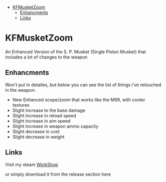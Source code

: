 - [KFMusketZoom](#kfmusketzoom)
  - [Enhancments](#enhancments)
  - [Links](#links)

# KFMusketZoom

An Enhanced Version of the S. P. Musket (Single Piston Musket) that includes a lot of changes to the weapon

## Enhancments

Won't put in detailes, but below you can see the list of things i've retouched in the weapon:

- New Enhanced scope/zoom that works like the M99, with cooler textures
- Slight increase to the base damage
- Slight increase in reload speed
- Slight increase in aim speed
- Slight increase in weapon ammo capacity
- Slight decrease in cost
- Slight decrease in weight

## Links

Visit my steam [WorkShop](https://steamcommunity.com/id/Vel-San/myworkshopfiles/)

or simply download it from the release section here
